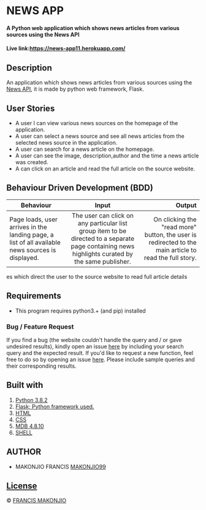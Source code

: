 # NEWS APP

#### A Python web application which shows news articles from various sources using the News API



#### Live link:https://news-app11.herokuapp.com/

## Description

An application which shows news articles from various sources using the [News API](https://newsapi.org/), it is made by python web framework, Flask.

## User Stories

- A user I can view various news sources on the homepage of the application.
- A user can select a news source and see all news articles from the selected news source in the application.
- A user can search for a news article on the homepage.
- A user can see the image, description,author and the time a news article was created.
- A can click on an article and read the full article on the source website.

## Behaviour Driven Development (BDD)

| Behaviour                                                                                        |                                                                      Input                                                                       |                                                                                                 Output |
| ------------------------------------------------------------------------------------------------ | :----------------------------------------------------------------------------------------------------------------------------------------------: | -----------------------------------------------------------------------------------------------------: |
| Page loads, user arrives in the landing page, a list of all available news sources is displayed. | The user can click on any particular list group item to be directed to a separate page containing news highlights curated by the same publisher. | On clicking the "read more" button, the user is redirected to the main article to read the full story. |  |

es which direct the user to the source website to read full article details

## Requirements

- This program requires python3.+ (and pip) installed


### Bug / Feature Request

If you find a bug (the website couldn't handle the query and / or gave undesired results), kindly open an issue [here](https://github.com/MAKONJIO99/News_APP/issues/new) by including your search query and the expected result.
If you'd like to request a new function, feel free to do so by opening an issue [here](https://github.com/MAKONJIO99/News_APP). Please include sample queries and their corresponding results.

## Built with

1. [Python 3.8.2](https://www.python.org/doc/)
2. [Flask; Python framework used.](https://flask.palletsprojects.com/en/1.1.x/)
3. [HTML](https://www.w3schools.com/html/)
4. [CSS](https://www.w3schools.com/css/)
5. [MDB 4.8.10](https://mdbootstrap.com/)
6. [SHELL](#)

## AUTHOR
 * MAKONJIO FRANCIS
[MAKONJIO99 ](https://github.com/MAKONJIO99)

## [License](MIT)
 © [FRANCIS MAKONJIO](https://github.com/MAKONJIO99)
